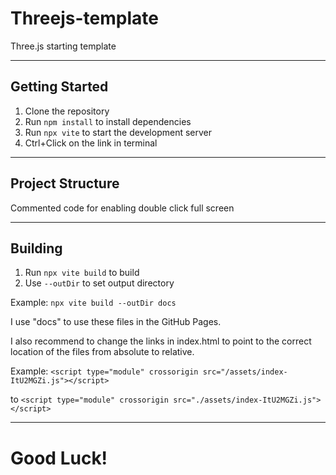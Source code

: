 # Threejs-template
Three.js starting template

---
## Getting Started
1. Clone the repository
2. Run `npm install` to install dependencies
3. Run `npx vite` to start the development server
4. Ctrl+Click on the link in terminal

---
## Project Structure
Commented code for enabling double click full screen

---
## Building
1. Run `npx vite build` to build
2. Use `--outDir` to set output directory

Example: `npx vite build --outDir docs`

I use "docs" to use these files in the GitHub Pages.

I also recommend to change the links in index.html to point to the correct location of the files from absolute to relative.

Example: `<script type="module" crossorigin src="/assets/index-ItU2MGZi.js"></script>` 

to `<script type="module" crossorigin src="./assets/index-ItU2MGZi.js"></script>`

---
# Good Luck!